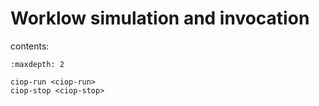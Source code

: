 # Worklow simulation and invocation

contents:

```{toctree}
:maxdepth: 2

ciop-run <ciop-run>
ciop-stop <ciop-stop>
```
